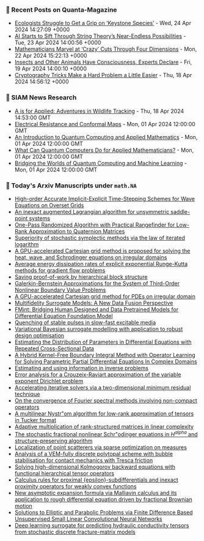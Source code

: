 ### 📝 Recent Posts on Quanta-Magazine
<!-- quanta starts -->
* <a href="https://www.quantamagazine.org/ecologists-struggle-to-get-a-grip-on-keystone-species-20240424/">Ecologists Struggle to Get a Grip on ‘Keystone Species’</a> - Wed, 24 Apr 2024 14:27:09 +0000
* <a href="https://www.quantamagazine.org/ai-starts-to-sift-through-string-theorys-near-endless-possibilities-20240423/">AI Starts to Sift Through String Theory’s Near-Endless Possibilities</a> - Tue, 23 Apr 2024 14:00:56 +0000
* <a href="https://www.quantamagazine.org/mathematicians-marvel-at-crazy-cuts-through-four-dimensions-20240422/">Mathematicians Marvel at ‘Crazy’ Cuts Through Four Dimensions</a> - Mon, 22 Apr 2024 15:22:13 +0000
* <a href="https://www.quantamagazine.org/insects-and-other-animals-have-consciousness-experts-declare-20240419/">Insects and Other Animals Have Consciousness, Experts Declare</a> - Fri, 19 Apr 2024 14:00:10 +0000
* <a href="https://www.quantamagazine.org/cryptography-tricks-make-a-hard-problem-a-little-easier-20240418/">Cryptography Tricks Make a Hard Problem a Little Easier</a> - Thu, 18 Apr 2024 14:56:12 +0000
<!-- quanta ends -->

### 📝 SIAM News Research
<!-- siam-news starts -->
* <a href="https://sinews.siam.org/Details-Page/a-is-for-applied-adventures-in-wildlife-tracking">A is for Applied: Adventures in Wildlife Tracking</a> - Thu, 18 Apr 2024 14:53:00 GMT
* <a href="https://sinews.siam.org/Details-Page/electrical-resistance-and-conformal-maps">Electrical Resistance and Conformal Maps</a> - Mon, 01 Apr 2024 12:00:00 GMT
* <a href="https://sinews.siam.org/Details-Page/an-introduction-to-quantum-computing-and-applied-mathematics">An Introduction to Quantum Computing and Applied Mathematics</a> - Mon, 01 Apr 2024 12:00:00 GMT
* <a href="https://sinews.siam.org/Details-Page/what-can-quantum-computers-do-for-applied-mathematicians">What Can Quantum Computers Do for Applied Mathematicians?</a> - Mon, 01 Apr 2024 12:00:00 GMT
* <a href="https://sinews.siam.org/Details-Page/bridging-the-worlds-of-quantum-computing-and-machine-learning">Bridging the Worlds of Quantum Computing and Machine Learning</a> - Mon, 01 Apr 2024 12:00:00 GMT
<!-- siam-news ends -->

### 📝 Today's Arxiv Manuscripts under ``math.NA``
<!-- arxiv-math-na starts -->
* <a href="https://arxiv.org/abs/2404.14592">High-order Accurate Implicit-Explicit Time-Stepping Schemes for Wave Equations on Overset Grids</a>
* <a href="https://arxiv.org/abs/2404.14636">An inexact augmented Lagrangian algorithm for unsymmetric saddle-point systems</a>
* <a href="https://arxiv.org/abs/2404.14783">One-Pass Randomized Algorithm with Practical Rangefinder for Low-Rank Approximation to Quaternion Matrices</a>
* <a href="https://arxiv.org/abs/2404.14842">Superiority of stochastic symplectic methods via the law of iterated logarithm</a>
* <a href="https://arxiv.org/abs/2404.14864">A GPU-accelerated Cartesian grid method is proposed for solving the heat, wave, and Schrodinger equations on irregular domains</a>
* <a href="https://arxiv.org/abs/2404.14893">Average energy dissipation rates of explicit exponential Runge-Kutta methods for gradient flow problems</a>
* <a href="https://arxiv.org/abs/2404.14958">Saving proof-of-work by hierarchical block structure</a>
* <a href="https://arxiv.org/abs/2404.15090">Galerkin-Bernstein Approximations for the System of Third-Order Nonlinear Boundary Value Problems</a>
* <a href="https://arxiv.org/abs/2404.15249">A GPU-accelerated Cartesian grid method for PDEs on irregular domain</a>
* <a href="https://arxiv.org/abs/2404.14456">Multifidelity Surrogate Models: A New Data Fusion Perspective</a>
* <a href="https://arxiv.org/abs/2404.14688">FMint: Bridging Human Designed and Data Pretrained Models for Differential Equation Foundation Model</a>
* <a href="https://arxiv.org/abs/2404.14854">Quenching of stable pulses in slow-fast excitable media</a>
* <a href="https://arxiv.org/abs/2404.14857">Variational Bayesian surrogate modelling with application to robust design optimisation</a>
* <a href="https://arxiv.org/abs/2404.14873">Estimating the Distribution of Parameters in Differential Equations with Repeated Cross-Sectional Data</a>
* <a href="https://arxiv.org/abs/2404.15242">A Hybrid Kernel-Free Boundary Integral Method with Operator Learning for Solving Parametric Partial Differential Equations In Complex Domains</a>
* <a href="https://arxiv.org/abs/2208.09095">Estimating and using information in inverse problems</a>
* <a href="https://arxiv.org/abs/2303.10687">Error analysis for a Crouzeix-Raviart approximation of the variable exponent Dirichlet problem</a>
* <a href="https://arxiv.org/abs/2303.12473">Accelerating iterative solvers via a two-dimensional minimum residual technique</a>
* <a href="https://arxiv.org/abs/2305.14319">On the convergence of Fourier spectral methods involving non-compact operators</a>
* <a href="https://arxiv.org/abs/2309.02877">A multilinear Nystr"om algorithm for low-rank approximation of tensors in Tucker format</a>
* <a href="https://arxiv.org/abs/2309.09061">Adaptive multiplication of rank-structured matrices in linear complexity</a>
* <a href="https://arxiv.org/abs/2401.15608">The stochastic fractional nonlinear Schr"odinger equations in $H^{alpha}$ and structure-preserving algorithm</a>
* <a href="https://arxiv.org/abs/2402.00737">Localization of point scatterers via sparse optimization on measures</a>
* <a href="https://arxiv.org/abs/2404.03045">Analysis of a VEM-fully discrete polytopal scheme with bubble stabilisation for contact mechanics with Tresca friction</a>
* <a href="https://arxiv.org/abs/2404.08823">Solving high-dimensional Kolmogorov backward equations with functional hierarchical tensor operators</a>
* <a href="https://arxiv.org/abs/2211.14525">Calculus rules for proximal {epsilon}-subdifferentials and inexact proximity operators for weakly convex functions</a>
* <a href="https://arxiv.org/abs/2306.13405">New asymptotic expansion formula via Malliavin calculus and its application to rough differential equation driven by fractional Brownian motion</a>
* <a href="https://arxiv.org/abs/2311.00259">Solutions to Elliptic and Parabolic Problems via Finite Difference Based Unsupervised Small Linear Convolutional Neural Networks</a>
* <a href="https://arxiv.org/abs/2401.04823">Deep learning surrogate for predicting hydraulic conductivity tensors from stochastic discrete fracture-matrix models</a>
<!-- arxiv-math-na ends -->
